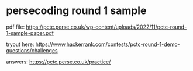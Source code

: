 # persecoding round 1 sample

pdf file: https://pctc.perse.co.uk/wp-content/uploads/2022/11/pctc-round-1-sample-paper.pdf

tryout here: https://www.hackerrank.com/contests/pctc-round-1-demo-questions/challenges

answers: https://pctc.perse.co.uk/practice/
